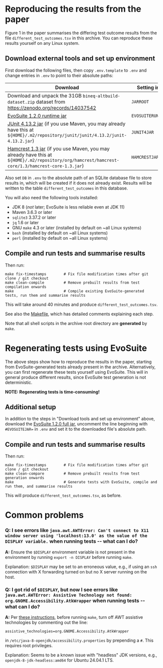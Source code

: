 # Reproducing the results from the paper

Figure 1 in the paper summarises the differing test outcome results from the file `different_test_outcomes.tsv` in this archive.
You can reproduce these results yourself on any Linux system.

## Download external tools and set up environment
First download the following files, then copy `.env.template` to `.env` and change entries in `.env` to point to their absolute paths:

| Download                                                                                                                                                                                                                               | Setting in `.env` |
|----------------------------------------------------------------------------------------------------------------------------------------------------------------------------------------------------------------------------------------|------------------|
| Download and unpack the 31GB `bineq-altbuild-dataset.zip` dataset from https://zenodo.org/records/14037542                                                                                                                             | `JARROOT`                 |
| [EvoSuite 1.2.0 runtime jar](https://github.com/EvoSuite/evosuite/releases/download/v1.2.0/evosuite-standalone-runtime-1.2.0.jar)                                                                                                      | `EVOSUITERUNTIMEJAR`                 |
| [JUnit 4.13.2 jar](https://repo1.maven.org/maven2/junit/junit/4.13.2/junit-4.13.2.jar) (if you use Maven, you may already have this at `${HOME}/.m2/repository/junit/junit/4.13.2/junit-4.13.2.jar`)                                   | `JUNIT4JAR`                 |
| [Hamcrest 1.3 jar](https://repo1.maven.org/maven2/org/hamcrest/hamcrest-core/1.3/hamcrest-core-1.3.jar) (if you use Maven, you may already have this at `${HOME}/.m2/repository/org/hamcrest/hamcrest-core/1.3/hamcrest-core-1.3.jar`) | `HAMCRESTJAR`                 |

Also set `DB` in `.env` to the absolute path of an SQLite database file to store results in, which will be created if it does not already exist.
Results will be written to the table `different_test_outcomes` in this database.

You will also need the following tools installed:
- JDK 8 (*not* later; EvoSuite is less reliable even at JDK 11)
- Maven 3.6.3 or later
- `sqlite3` 3.37.2 or later
- `jq` 1.6 or later
- GNU `make` 4.3 or later (installed by default on ~all Linux systems)
- `bash` (installed by default on ~all Linux systems)
- `perl` (installed by default on ~all Linux systems)

## Compile and run tests and summarise results
Then run:

```
make fix-timestamps        # Fix file modification times after git clone / git checkout
make clean-compile         # Remove prebuilt results from test compilation onwards
make                       # Compile existing EvoSuite-generated tests, run them and summarise results
```

This will take around 40 minutes and produce `different_test_outcomes.tsv`.

See also the [Makefile](Makefile), which has detailed comments explaining each step.

Note that all shell scripts in the archive root directory are **generated** by `make`.

# Regenerating tests using EvoSuite
The above steps show how to reproduce the results in the paper, starting from EvoSuite-generated tests already present in the archive.
Alternatively, you can first regenerate these tests yourself using EvoSuite.
This will in general produce different results, since EvoSuite test generation is not deterministic.

**NOTE: Regenerating tests is time-consuming!**

## Additional setup

In addition to the steps in "Download tools and set up environment" above, download the [EvoSuite 1.2.0 full jar](https://github.com/EvoSuite/evosuite/releases/download/v1.2.0/evosuite-1.2.0.jar), uncomment the line beginning with `#EVOSUITEJAR=` in `.env` and set it to the downloaded file's absolute path.

## Compile and run tests and summarise results
Then run:

```
make fix-timestamps        # Fix file modification times after git clone / git checkout
make clean-compare         # Remove prebuilt results from test generation onwards
make                       # Generate tests with EvoSuite, compile and run them, and summarise results
```

This will produce `different_test_outcomes.tsv`, as before.

# Common problems

### Q: I see errors like `java.awt.AWTError: Can't connect to X11 window server using 'localhost:13.0' as the value of the DISPLAY variable.` when running tests -- what can I do?

**A:** Ensure the `$DISPLAY` environment variable is not present in the environment by running `export -n DISPLAY` before running `make`.

Explanation: `$DISPLAY` may be set to an erroneous value, e.g., if using an `ssh` connection with X forwarding turned on but no X server running on the host.

### Q: I got rid of `$DISPLAY`, but now I see errors like `java.awt.AWTError: Assistive Technology not found: org.GNOME.Accessibility.AtkWrapper` when running tests -- what can I do?

**A:** Per [these instructions](https://askubuntu.com/a/723503), before running `make`, turn off AWT assistive technologies by commenting out the line:

```
assistive_technologies=org.GNOME.Accessibility.AtkWrapper
```

in `/etc/java-8-openjdk/accessibility.properties` by prepending a `#`.
This requires root privileges.

Explanation: Seems to be a known issue with "headless" JDK versions, e.g., `openjdk-8-jdk-headless:amd64` for Ubuntu 24.04.1 LTS.
